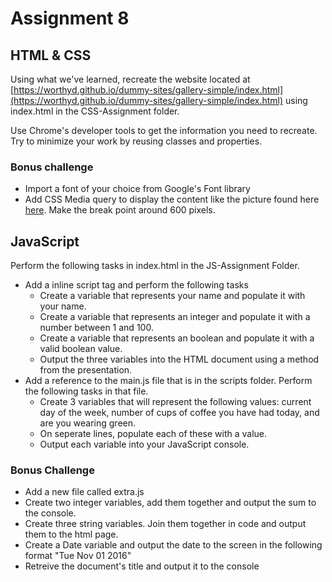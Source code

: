 # Assignment 8

## HTML & CSS
Using what we've learned, recreate the website located at [https://worthyd.github.io/dummy-sites/gallery-simple/index.html](https://worthyd.github.io/dummy-sites/gallery-simple/index.html) using index.html in the CSS-Assignment folder.

Use Chrome's developer tools to get the information you need to recreate.  Try to minimize your work by reusing classes and properties.

### Bonus challenge

- Import a font of your choice from Google's Font library
- Add CSS Media query to display the content like the picture found here [here](CSS-Assignment/final-optional.png). Make the break point around 600 pixels. 

## JavaScript

Perform the following tasks in index.html in the JS-Assignment Folder. 

- Add a inline script tag and perform the following tasks
  - Create a variable that represents your name and populate it with your name.
  - Create a variable that represents an integer and populate it with a number between 1 and 100.
  - Create a variable that represents an boolean and populate it with a valid boolean value.
  - Output the three variables into the HTML document using a method from the presentation.
- Add a reference to the main.js file that is in the scripts folder. Perform the following tasks in that file.
  - Create 3 variables that will represent the following values: current day of the week, number of cups of coffee you have had today, and are you wearing green.
  - On seperate lines, populate each of these with a value.
  - Output each variable into your JavaScript console.

### Bonus Challenge
- Add a new file called extra.js
- Create two integer variables, add them together and output the sum to the console.
- Create three string variables. Join them together in code and output them to the html page.
- Create a Date variable and output the date to the screen in the following format "Tue Nov 01 2016"
- Retreive the document's title and output it to the console
